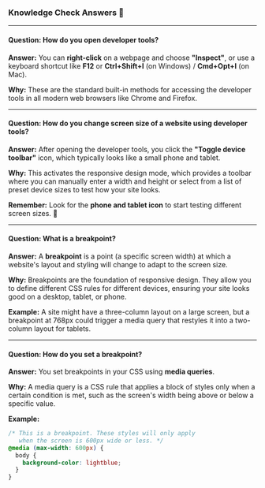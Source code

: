 ### Knowledge Check Answers 🎯

-----

#### Question: How do you open developer tools?

**Answer:** You can **right-click** on a webpage and choose **"Inspect"**, or use a keyboard shortcut like **F12** or **Ctrl+Shift+I** (on Windows) / **Cmd+Opt+I** (on Mac).

**Why:** These are the standard built-in methods for accessing the developer tools in all modern web browsers like Chrome and Firefox.

-----

#### Question: How do you change screen size of a website using developer tools?

**Answer:** After opening the developer tools, you click the **"Toggle device toolbar"** icon, which typically looks like a small phone and tablet.

**Why:** This activates the responsive design mode, which provides a toolbar where you can manually enter a width and height or select from a list of preset device sizes to test how your site looks.

**Remember:** Look for the **phone and tablet icon** to start testing different screen sizes. 📱

-----

#### Question: What is a breakpoint?

**Answer:** A **breakpoint** is a point (a specific screen width) at which a website's layout and styling will change to adapt to the screen size.

**Why:** Breakpoints are the foundation of responsive design. They allow you to define different CSS rules for different devices, ensuring your site looks good on a desktop, tablet, or phone.

**Example:** A site might have a three-column layout on a large screen, but a breakpoint at 768px could trigger a media query that restyles it into a two-column layout for tablets.

-----

#### Question: How do you set a breakpoint?

**Answer:** You set breakpoints in your CSS using **media queries**.

**Why:** A media query is a CSS rule that applies a block of styles only when a certain condition is met, such as the screen's width being above or below a specific value.

**Example:**

```css
/* This is a breakpoint. These styles will only apply
   when the screen is 600px wide or less. */
@media (max-width: 600px) {
  body {
    background-color: lightblue;
  }
}
```